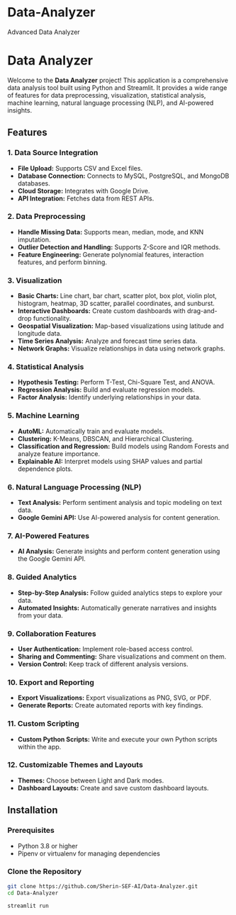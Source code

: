 # Data-Analyzer
Advanced Data Analyzer

# Data Analyzer

Welcome to the **Data Analyzer** project! This application is a comprehensive data analysis tool built using Python and Streamlit. It provides a wide range of features for data preprocessing, visualization, statistical analysis, machine learning, natural language processing (NLP), and AI-powered insights.

## Features

### 1. **Data Source Integration**
   - **File Upload:** Supports CSV and Excel files.
   - **Database Connection:** Connects to MySQL, PostgreSQL, and MongoDB databases.
   - **Cloud Storage:** Integrates with Google Drive.
   - **API Integration:** Fetches data from REST APIs.

### 2. **Data Preprocessing**
   - **Handle Missing Data:** Supports mean, median, mode, and KNN imputation.
   - **Outlier Detection and Handling:** Supports Z-Score and IQR methods.
   - **Feature Engineering:** Generate polynomial features, interaction features, and perform binning.

### 3. **Visualization**
   - **Basic Charts:** Line chart, bar chart, scatter plot, box plot, violin plot, histogram, heatmap, 3D scatter, parallel coordinates, and sunburst.
   - **Interactive Dashboards:** Create custom dashboards with drag-and-drop functionality.
   - **Geospatial Visualization:** Map-based visualizations using latitude and longitude data.
   - **Time Series Analysis:** Analyze and forecast time series data.
   - **Network Graphs:** Visualize relationships in data using network graphs.

### 4. **Statistical Analysis**
   - **Hypothesis Testing:** Perform T-Test, Chi-Square Test, and ANOVA.
   - **Regression Analysis:** Build and evaluate regression models.
   - **Factor Analysis:** Identify underlying relationships in your data.

### 5. **Machine Learning**
   - **AutoML:** Automatically train and evaluate models.
   - **Clustering:** K-Means, DBSCAN, and Hierarchical Clustering.
   - **Classification and Regression:** Build models using Random Forests and analyze feature importance.
   - **Explainable AI:** Interpret models using SHAP values and partial dependence plots.

### 6. **Natural Language Processing (NLP)**
   - **Text Analysis:** Perform sentiment analysis and topic modeling on text data.
   - **Google Gemini API:** Use AI-powered analysis for content generation.

### 7. **AI-Powered Features**
   - **AI Analysis:** Generate insights and perform content generation using the Google Gemini API.

### 8. **Guided Analytics**
   - **Step-by-Step Analysis:** Follow guided analytics steps to explore your data.
   - **Automated Insights:** Automatically generate narratives and insights from your data.

### 9. **Collaboration Features**
   - **User Authentication:** Implement role-based access control.
   - **Sharing and Commenting:** Share visualizations and comment on them.
   - **Version Control:** Keep track of different analysis versions.

### 10. **Export and Reporting**
   - **Export Visualizations:** Export visualizations as PNG, SVG, or PDF.
   - **Generate Reports:** Create automated reports with key findings.

### 11. **Custom Scripting**
   - **Custom Python Scripts:** Write and execute your own Python scripts within the app.

### 12. **Customizable Themes and Layouts**
   - **Themes:** Choose between Light and Dark modes.
   - **Dashboard Layouts:** Create and save custom dashboard layouts.

## Installation

### Prerequisites
- Python 3.8 or higher
- Pipenv or virtualenv for managing dependencies

### Clone the Repository
```bash
git clone https://github.com/Sherin-SEF-AI/Data-Analyzer.git
cd Data-Analyzer

streamlit run 
